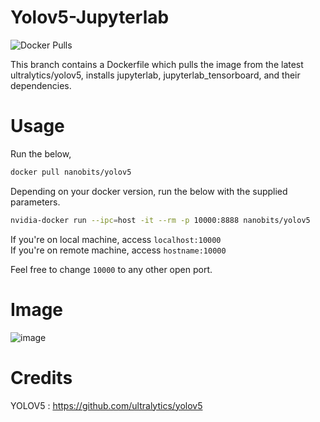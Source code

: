 # Yolov5-Jupyterlab

<img alt="Docker Pulls" src="https://img.shields.io/docker/pulls/nanobits/yolov5">

This branch contains a Dockerfile which pulls the image from the latest ultralytics/yolov5, installs jupyterlab, jupyterlab_tensorboard, and their dependencies.

# Usage

Run the below,

```bash
docker pull nanobits/yolov5
```

Depending on your docker version, run the below with the supplied parameters.
```bash
nvidia-docker run --ipc=host -it --rm -p 10000:8888 nanobits/yolov5
```

If you're on local machine, access `localhost:10000`  
If you're on remote machine, access `hostname:10000`

Feel free to change `10000` to any other open port. 

# Image 

![image](https://user-images.githubusercontent.com/9899957/90976356-83ddd680-e566-11ea-8080-e92beb0edbc9.png)

# Credits

YOLOV5 : https://github.com/ultralytics/yolov5
